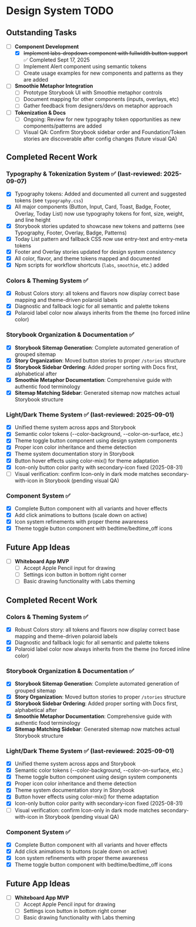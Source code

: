 
# Design System TODO





## Outstanding Tasks

- [ ] **Component Development**
  - [x] ~~Implement labs-dropdown component with fullwidth button support~~ ✅ Completed Sept 17, 2025
  - [ ] Implement Alert component using semantic tokens
  - [ ] Create usage examples for new components and patterns as they are added

- [ ] **Smoothie Metaphor Integration**
  - [ ] Prototype Storybook UI with Smoothie metaphor controls
  - [ ] Document mapping for other components (inputs, overlays, etc)
  - [ ] Gather feedback from designers/devs on metaphor approach

- [ ] **Tokenization & Docs**
  - [ ] Ongoing: Review for new typography token opportunities as new components/patterns are added
  - [ ] Visual QA: Confirm Storybook sidebar order and Foundation/Token stories are discoverable after config changes (future visual QA)

## Completed Recent Work

### Typography & Tokenization System ✅ (last-reviewed: 2025-09-07)
- [x] Typography tokens: Added and documented all current and suggested tokens (see `typography.css`)
- [x] All major components (Button, Input, Card, Toast, Badge, Footer, Overlay, Today List) now use typography tokens for font, size, weight, and line height
- [x] Storybook stories updated to showcase new tokens and patterns (see Typography, Footer, Overlay, Badge, Patterns)
- [x] Today List pattern and fallback CSS now use entry-text and entry-meta tokens
- [x] Footer and Overlay stories updated for design system consistency
- [x] All color, flavor, and theme tokens mapped and documented
- [x] Npm scripts for workflow shortcuts (`labs`, `smoothie`, etc.) added

### Colors & Theming System ✅
- [x] Robust Colors story: all tokens and flavors now display correct base mapping and theme-driven polaroid labels
- [x] Diagnostic and fallback logic for all semantic and palette tokens
- [x] Polaroid label color now always inherits from the theme (no forced inline color)

### Storybook Organization & Documentation ✅
- [x] **Storybook Sitemap Generation**: Complete automated generation of grouped sitemap
- [x] **Story Organization**: Moved button stories to proper `/stories` structure
- [x] **Storybook Sidebar Ordering**: Added proper sorting with Docs first, alphabetical after
- [x] **Smoothie Metaphor Documentation**: Comprehensive guide with authentic food terminology
- [x] **Sitemap Matching Sidebar**: Generated sitemap now matches actual Storybook structure

### Light/Dark Theme System ✅ (last-reviewed: 2025-09-01)
- [x] Unified theme system across apps and Storybook
- [x] Semantic color tokens (--color-background, --color-on-surface, etc.)
- [x] Theme toggle button component using design system components
- [x] Proper icon color inheritance and theme detection
- [x] Theme system documentation story in Storybook
- [x] Button hover effects using color-mix() for theme adaptation
- [x] Icon-only button color parity with secondary-icon fixed (2025-08-31)
- [ ] Visual verification: confirm Icon-only in dark mode matches secondary-with-icon in Storybook (pending visual QA)

### Component System ✅
- [x] Complete Button component with all variants and hover effects
- [x] Add click animations to buttons (scale down on active)
- [x] Icon system refinements with proper theme awareness
- [x] Theme toggle button component with bedtime/bedtime_off icons

## Future App Ideas

- [ ] **Whiteboard App MVP**
  - [ ] Accept Apple Pencil input for drawing
  - [ ] Settings icon button in bottom right corner
  - [ ] Basic drawing functionality with Labs theming

## Completed Recent Work

### Colors & Theming System ✅
- [x] Robust Colors story: all tokens and flavors now display correct base mapping and theme-driven polaroid labels
- [x] Diagnostic and fallback logic for all semantic and palette tokens
- [x] Polaroid label color now always inherits from the theme (no forced inline color)

### Storybook Organization & Documentation ✅
- [x] **Storybook Sitemap Generation**: Complete automated generation of grouped sitemap
- [x] **Story Organization**: Moved button stories to proper `/stories` structure
- [x] **Storybook Sidebar Ordering**: Added proper sorting with Docs first, alphabetical after
- [x] **Smoothie Metaphor Documentation**: Comprehensive guide with authentic food terminology
- [x] **Sitemap Matching Sidebar**: Generated sitemap now matches actual Storybook structure

### Light/Dark Theme System ✅ (last-reviewed: 2025-09-01)
- [x] Unified theme system across apps and Storybook
- [x] Semantic color tokens (--color-background, --color-on-surface, etc.)
- [x] Theme toggle button component using design system components
- [x] Proper icon color inheritance and theme detection
- [x] Theme system documentation story in Storybook
- [x] Button hover effects using color-mix() for theme adaptation
 - [x] Icon-only button color parity with secondary-icon fixed (2025-08-31)
 - [ ] Visual verification: confirm Icon-only in dark mode matches secondary-with-icon in Storybook (pending visual QA)

### Component System ✅
- [x] Complete Button component with all variants and hover effects
- [x] Add click animations to buttons (scale down on active)
- [x] Icon system refinements with proper theme awareness
- [x] Theme toggle button component with bedtime/bedtime_off icons

## Future App Ideas

- [ ] **Whiteboard App MVP**
  - [ ] Accept Apple Pencil input for drawing
  - [ ] Settings icon button in bottom right corner
  - [ ] Basic drawing functionality with Labs theming
